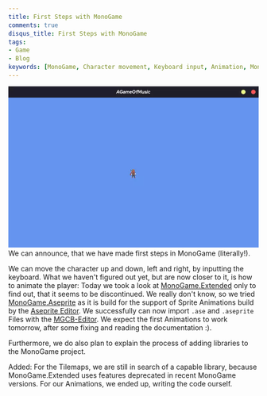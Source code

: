 ```yaml
---
title: First Steps with MonoGame
comments: true
disqus_title: First Steps with MonoGame
tags: 
- Game
- Blog
keywords: [MonoGame, Character movement, Keyboard input, Animation, MonoGame.Extended, MonoGame.Aseprite, Aseprite Editor, Sprite animations, MGCB Editor, Importing files, Documentation, Library integration, Game development, Cross-platform development, Programming, Coding, Learning, Development process, Project updates]
---
```

![](notes/images/Pasted%20image%2020230226174657.webp)
We can announce, that we have made first steps in MonoGame (literally!).

We can move the character up and down, left and right, by inputting the keyboard.
What we haven't figured out yet, but are now closer to it, is how to animate the player:
Today we took a look at [MonoGame.Extended](https://www.monogameextended.net/) only to find out, that it seems to be discontinued. We really don't know, so we tried [MonoGame.Aseprite](https://monogameaseprite.net/) as it is build for the support of Sprite Animations build by the [Aseprite Editor](https://www.aseprite.org/).
We successfully can now import `.ase` and `.aseprite` Files with the [MGCB-Editor](notes/Getting%20MGCB%20Editor%20to%20work%20on%20Linux.md).
We expect the first Animations to work tomorrow, after some fixing and reading the documentation :).

Furthermore, we do also plan to explain the process of adding libraries to the MonoGame project.

Added: For the Tilemaps, we are still in search of a capable library, because MonoGame.Extended uses features deprecated in recent MonoGame versions. 
For our Animations, we ended up, writing the code ourself. 